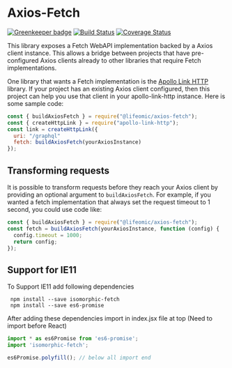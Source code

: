 # Axios-Fetch

[![Greenkeeper badge](https://badges.greenkeeper.io/lifeomic/axios-fetch.svg)](https://greenkeeper.io/)
[![Build Status](https://travis-ci.org/lifeomic/axios-fetch.svg?branch=master)](https://travis-ci.org/lifeomic/axios-fetch)
[![Coverage Status](https://coveralls.io/repos/github/lifeomic/axios-fetch/badge.svg?branch=master)](https://coveralls.io/github/lifeomic/axios-fetch?branch=master)

This library exposes a Fetch WebAPI implementation backed by a Axios client
instance. This allows a bridge between projects that have pre-configured Axios
clients already to other libraries that require Fetch implementations.

One library that wants a Fetch implementation is the [Apollo Link
HTTP](https://www.apollographql.com/docs/link/links/http.html) library. If your
project has an existing Axios client configured, then this project can help you
use that client in your apollo-link-http instance. Here is some sample code:

```javascript
const { buildAxiosFetch } = require("@lifeomic/axios-fetch");
const { createHttpLink } = require("apollo-link-http");
const link = createHttpLink({
  uri: "/graphql"
  fetch: buildAxiosFetch(yourAxiosInstance)
});
```

## Transforming requests

It is possible to transform requests before they reach your Axios client by providing
an optional argument to `buildAxiosFetch`. For example, if you wanted a fetch implementation
that always set the request timeout to 1 second, you could use code like:

```javascript
const { buildAxiosFetch } = require("@lifeomic/axios-fetch");
const fetch = buildAxiosFetch(yourAxiosInstance, function (config) {
  config.timeout = 1000;
  return config;
});
```

## Support for IE11 

To Support IE11 add following dependencies

```
 npm install --save isomorphic-fetch
 npm install --save es6-promise
```

After adding these dependencies import in index.jsx file at top (Need to import before React)

```javascript
import * as es6Promise from 'es6-promise';
import 'isomorphic-fetch';

es6Promise.polyfill(); // below all import end
```

